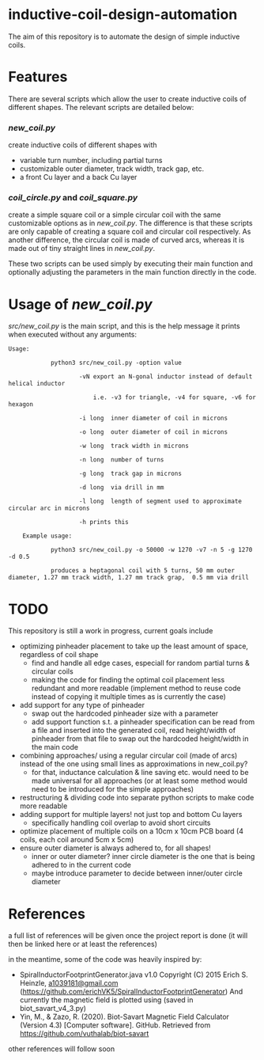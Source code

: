 # inductive-coil-design-automation
The aim of this repository is to automate the design of simple inductive coils. 

# Features
There are several scripts which allow the user to create inductive coils of different shapes. The relevant scripts are detailed below:
### *new_coil.py*
create inductive coils of different shapes with
- variable turn number, including partial turns
- customizable outer diameter, track width, track gap, etc.
- a front Cu layer and a back Cu layer

### *coil_circle.py* and *coil_square.py*
create a simple square coil or a simple circular coil with the same customizable options as in *new_coil.py*.
The difference is that these scripts are only capable of creating a square coil and circular coil respectively. As another difference, the circular coil is made of curved arcs, whereas it is made out of tiny straight lines in *new_coil.py*.

These two scripts can be used simply by executing their main function and optionally adjusting the parameters in the main function directly in the code. 

# Usage of *new_coil.py*
*src/new_coil.py* is the main script, and this is the help message it prints when executed without any arguments:
```
Usage:

            python3 src/new_coil.py -option value

                    -vN export an N-gonal inductor instead of default helical inductor

                        i.e. -v3 for triangle, -v4 for square, -v6 for hexagon

                    -i long  inner diameter of coil in microns

                    -o long  outer diameter of coil in microns

                    -w long  track width in microns

                    -n long  number of turns

                    -g long  track gap in microns

                    -d long  via drill in mm

                    -l long  length of segment used to approximate circular arc in microns

                    -h prints this

    Example usage:

            python3 src/new_coil.py -o 50000 -w 1270 -v7 -n 5 -g 1270 -d 0.5

            produces a heptagonal coil with 5 turns, 50 mm outer diameter, 1.27 mm track width, 1.27 mm track grap,  0.5 mm via drill

```


# TODO
This repository is still a work in progress, current goals include
- optimizing pinheader placement to take up the least amount of space, regardless of coil shape
    - find and handle all edge cases, especiall for random partial turns & circular coils
    - making the code for finding the optimal coil placement less redundant and more readable (implement method to reuse code instead of copying it multiple times as is currently the case)
- add support for any type of pinheader
    - swap out the hardcoded pinheader size with a parameter
    - add support function s.t. a pinheader specification can be read from a file and inserted into the generated coil, read height/width of pinheader from that file to swap out the hardcoded height/width in the main code
- combining approaches/ using a regular circular coil (made of arcs) instead of the one using small lines as approximations in new_coil.py?
    - for that, inductance calculation & line saving etc. would need to be made universal for all approaches (or at least some method would need to be introduced for the simple approaches)
- restructuring & dividing code into separate python scripts to make code more readable
- adding support for multiple layers! not just top and bottom Cu layers
    - specifically handling coil overlap to avoid short circuits
- optimize placement of multiple coils on a 10cm x 10cm PCB board (4 coils, each coil around 5cm x 5cm)
- ensure outer diameter is always adhered to, for all shapes!
    - inner or outer diameter? inner circle diameter is the one that is being adhered to in the current code
    - maybe introduce parameter to decide between inner/outer circle diameter


# References
a full list of references will be given once the project report is done (it will then be linked here or at least the references)

in the meantime, some of the code was heavily inspired by:
- SpiralInductorFootprintGenerator.java v1.0 Copyright (C) 2015 Erich S. Heinzle, a1039181@gmail.com (https://github.com/erichVK5/SpiralInductorFootprintGenerator)
And currently the magnetic field is plotted using (saved in biot_savart_v4_3.py)
- Yin, M., & Zazo, R. (2020). Biot-Savart Magnetic Field Calculator (Version 4.3) [Computer software]. GitHub. Retrieved from https://github.com/vuthalab/biot-savart

other references will follow soon